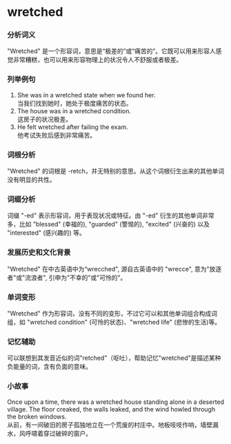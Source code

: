 # wretched

### 分析词义

  

"Wretched" 是一个形容词，意思是“极差的”或“痛苦的”。它既可以用来形容人感觉非常糟糕，也可以用来形容物理上的状况令人不舒服或者极差。

  

### 列举例句

  

1.  She was in a wretched state when we found her.  
    当我们找到她时，她处于极度痛苦的状态。
2.  The house was in a wretched condition.  
    这房子的状况极差。
3.  He felt wretched after failing the exam.  
    他考试失败后感到非常痛苦。

  

### 词根分析

  

"Wretched" 的词根是 -retch，并无特别的意思。从这个词根衍生出来的其他单词没有明显的共性。

  

### 词缀分析

  

词缀 "-ed" 表示形容词，用于表现状况或特征。由 "-ed" 衍生的其他单词非常多，比如 "blessed" (幸福的), "guarded" (警惕的), "excited" (兴奋的) 以及 "interested" (感兴趣的) 等。

  

### 发展历史和文化背景

  

"Wretched" 在中古英语中为“wrecched", 源自古英语中的 "wrecce", 意为"放逐者"或"流浪者", 引申为"不幸的"或"可怜的"。

  

### 单词变形

  

"Wretched" 作为形容词，没有不同的变形，不过它可以和其他单词组合构成词组，如 "wretched condition" (可怜的状态)、"wretched life" (悲惨的生活)等。

  

### 记忆辅助

  

可以联想到其发音近似的词"retched"（呕吐），帮助记忆"wretched"是描述某种负能量的词，含有负面的意味。

  

### 小故事

  

Once upon a time, there was a wretched house standing alone in a deserted village. The floor creaked, the walls leaked, and the wind howled through the broken windows.  
从前，有一间破旧的房子孤独地立在一个荒废的村庄中。地板吱吱作响，墙壁漏水，风呼啸着穿过破碎的窗户。
